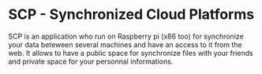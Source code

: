 SCP - Synchronized Cloud Platforms
===
SCP is an application who run on Raspberry pi (x86 too) for synchronize your data beteween several machines and have an access to it from the web. It allows to have a public space for synchronize files with your friends and private space for your personnal informations.

